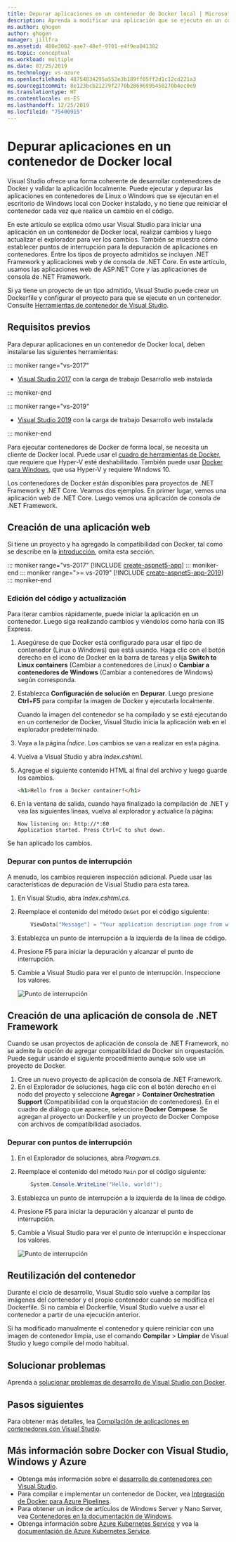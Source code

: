 ```yaml
---
title: Depurar aplicaciones en un contenedor de Docker local | Microsoft Docs
description: Aprenda a modificar una aplicación que se ejecuta en un contenedor de Docker local, a actualizar el contenedor mediante Editar y Actualizar y luego a establecer puntos de interrupción de depuración.
ms.author: ghogen
author: ghogen
manager: jillfra
ms.assetid: 480e3062-aae7-48ef-9701-e4f9ea041382
ms.topic: conceptual
ms.workload: multiple
ms.date: 07/25/2019
ms.technology: vs-azure
ms.openlocfilehash: 48754834295a552e3b189ff05ff2d1c12cd221a3
ms.sourcegitcommit: 8e123bcb21279f2770b28696995450270b4ec0e9
ms.translationtype: HT
ms.contentlocale: es-ES
ms.lasthandoff: 12/25/2019
ms.locfileid: "75400915"
---
```

# <a name="debug-apps-in-a-local-docker-container"></a>Depurar aplicaciones en un contenedor de Docker local

Visual Studio ofrece una forma coherente de desarrollar contenedores de Docker y validar la aplicación localmente. Puede ejecutar y depurar las aplicaciones en contenedores de Linux o Windows que se ejecutan en el escritorio de Windows local con Docker instalado, y no tiene que reiniciar el contenedor cada vez que realice un cambio en el código.

En este artículo se explica cómo usar Visual Studio para iniciar una aplicación en un contenedor de Docker local, realizar cambios y luego actualizar el explorador para ver los cambios. También se muestra cómo establecer puntos de interrupción para la depuración de aplicaciones en contenedores. Entre los tipos de proyecto admitidos se incluyen .NET Framework y aplicaciones web y de consola de .NET Core. En este artículo, usamos las aplicaciones web de ASP.NET Core y las aplicaciones de consola de .NET Framework.

Si ya tiene un proyecto de un tipo admitido, Visual Studio puede crear un Dockerfile y configurar el proyecto para que se ejecute en un contenedor. Consulte [Herramientas de contenedor de Visual Studio](overview.md).

## <a name="prerequisites"></a>Requisitos previos

Para depurar aplicaciones en un contenedor de Docker local, deben instalarse las siguientes herramientas:

::: moniker range="vs-2017"

* [Visual Studio 2017](https://visualstudio.microsoft.com/vs/older-downloads/?utm_medium=microsoft&utm_source=docs.microsoft.com&utm_campaign=vs+2017+download) con la carga de trabajo Desarrollo web instalada

::: moniker-end

::: moniker range="vs-2019"

* [Visual Studio 2019](https://visualstudio.microsoft.com/downloads) con la carga de trabajo Desarrollo web instalada

::: moniker-end

Para ejecutar contenedores de Docker de forma local, se necesita un cliente de Docker local. Puede usar el [cuadro de herramientas de Docker](https://www.docker.com/products/docker-toolbox), que requiere que Hyper-V esté deshabilitado. También puede usar [Docker para Windows](https://www.docker.com/get-docker), que usa Hyper-V y requiere Windows 10.

Los contenedores de Docker están disponibles para proyectos de .NET Framework y .NET Core. Veamos dos ejemplos. En primer lugar, vemos una aplicación web de .NET Core. Luego vemos una aplicación de consola de .NET Framework.

## <a name="create-a-web-app"></a>Creación de una aplicación web

Si tiene un proyecto y ha agregado la compatibilidad con Docker, tal como se describe en la [introducción](overview.md), omita esta sección.

::: moniker range="vs-2017"
[!INCLUDE [create-aspnet5-app](../azure/includes/create-aspnet5-app.md)]
::: moniker-end
::: moniker range=">= vs-2019"
[!INCLUDE [create-aspnet5-app-2019](../azure/includes/vs-2019/create-aspnet5-app-2019.md)]
::: moniker-end

### <a name="edit-your-code-and-refresh"></a>Edición del código y actualización

Para iterar cambios rápidamente, puede iniciar la aplicación en un contenedor. Luego siga realizando cambios y viéndolos como haría con IIS Express.

1. Asegúrese de que Docker está configurado para usar el tipo de contenedor (Linux o Windows) que está usando. Haga clic con el botón derecho en el icono de Docker en la barra de tareas y elija **Switch to Linux containers** (Cambiar a contenedores de Linux) o **Cambiar a contenedores de Windows** (Cambiar a contenedores de Windows) según corresponda.

1. Establezca **Configuración de solución** en **Depurar**. Luego presione **Ctrl**+**F5** para compilar la imagen de Docker y ejecutarla localmente.

    Cuando la imagen del contenedor se ha compilado y se está ejecutando en un contenedor de Docker, Visual Studio inicia la aplicación web en el explorador predeterminado.

1. Vaya a la página *Índice*. Los cambios se van a realizar en esta página.
1. Vuelva a Visual Studio y abra *Index.cshtml*.
1. Agregue el siguiente contenido HTML al final del archivo y luego guarde los cambios.

    ```html
    <h1>Hello from a Docker container!</h1>
    ```

1. En la ventana de salida, cuando haya finalizado la compilación de .NET y vea las siguientes líneas, vuelva al explorador y actualice la página:

   ```output
   Now listening on: http://*:80
   Application started. Press Ctrl+C to shut down.
   ```

Se han aplicado los cambios.

### <a name="debug-with-breakpoints"></a>Depurar con puntos de interrupción

A menudo, los cambios requieren inspección adicional. Puede usar las características de depuración de Visual Studio para esta tarea.

1. En Visual Studio, abra *Index.cshtml.cs*.
2. Reemplace el contenido del método `OnGet` por el código siguiente:

   ```csharp
       ViewData["Message"] = "Your application description page from within a container";
   ```

3. Establezca un punto de interrupción a la izquierda de la línea de código.
4. Presione F5 para iniciar la depuración y alcanzar el punto de interrupción.
5. Cambie a Visual Studio para ver el punto de interrupción. Inspeccione los valores.

   ![Punto de interrupción](media/edit-and-refresh/breakpoint.png)

## <a name="create-a-net-framework-console-app"></a>Creación de una aplicación de consola de .NET Framework

Cuando se usan proyectos de aplicación de consola de .NET Framework, no se admite la opción de agregar compatibilidad de Docker sin orquestación. Puede seguir usando el siguiente procedimiento aunque solo use un proyecto de Docker.

1. Cree un nuevo proyecto de aplicación de consola de .NET Framework.
1. En el Explorador de soluciones, haga clic con el botón derecho en el nodo del proyecto y seleccione **Agregar** > **Container Orchestration Support** (Compatibilidad con la orquestación de contenedores).  En el cuadro de diálogo que aparece, seleccione **Docker Compose**. Se agregan al proyecto un Dockerfile y un proyecto de Docker Compose con archivos de compatibilidad asociados.

### <a name="debug-with-breakpoints"></a>Depurar con puntos de interrupción

1. En el Explorador de soluciones, abra *Program.cs*.
2. Reemplace el contenido del método `Main` por el código siguiente:

   ```csharp
       System.Console.WriteLine("Hello, world!");
   ```

3. Establezca un punto de interrupción a la izquierda de la línea de código.
4. Presione F5 para iniciar la depuración y alcanzar el punto de interrupción.
5. Cambie a Visual Studio para ver el punto de interrupción e inspeccionar los valores.

   ![Punto de interrupción](media/edit-and-refresh/breakpoint-console.png)

## <a name="container-reuse"></a>Reutilización del contenedor

Durante el ciclo de desarrollo, Visual Studio solo vuelve a compilar las imágenes del contenedor y el propio contenedor cuando se modifica el Dockerfile. Si no cambia el Dockerfile, Visual Studio vuelve a usar el contenedor a partir de una ejecución anterior.

Si ha modificado manualmente el contenedor y quiere reiniciar con una imagen de contenedor limpia, use el comando **Compilar** > **Limpiar** de Visual Studio y luego compile del modo habitual.

## <a name="troubleshoot"></a>Solucionar problemas

Aprenda a [solucionar problemas de desarrollo de Visual Studio con Docker](troubleshooting-docker-errors.md).

## <a name="next-steps"></a>Pasos siguientes

Para obtener más detalles, lea [Compilación de aplicaciones en contenedores con Visual Studio](container-build.md).

## <a name="more-about-docker-with-visual-studio-windows-and-azure"></a>Más información sobre Docker con Visual Studio, Windows y Azure

* Obtenga más información sobre el [desarrollo de contenedores con Visual Studio](/visualstudio/containers).
* Para compilar e implementar un contenedor de Docker, vea [Integración de Docker para Azure Pipelines](https://aka.ms/dockertoolsforvsts).
* Para obtener un índice de artículos de Windows Server y Nano Server, vea [Contenedores en la documentación de Windows](https://aka.ms/containers).
* Obtenga información sobre [Azure Kubernetes Service](https://azure.microsoft.com/services/kubernetes-service/) y vea la [documentación de Azure Kubernetes Service](/azure/aks).
